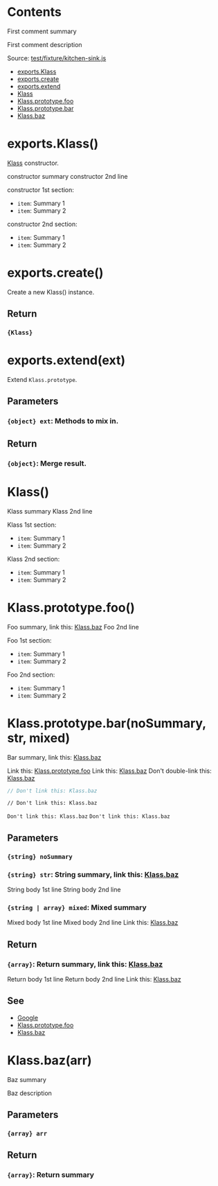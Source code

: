 # Contents

First comment summary

First comment description

Source: [test/fixture/kitchen-sink.js](test/fixture/kitchen-sink.js)

- [exports.Klass](#exportsklass)
- [exports.create](#exportscreate)
- [exports.extend](#exportsextend)
- [Klass](#klass)
- [Klass.prototype.foo](#klassprototypefoo)
- [Klass.prototype.bar](#klassprototypebar)
- [Klass.baz](#klassbaz)

# exports.Klass()

[Klass](#klass) constructor.

constructor summary
constructor 2nd line

constructor 1st section:

- `item`: Summary 1
- `item`: Summary 2

constructor 2nd section:

- `item`: Summary 1
- `item`: Summary 2

# exports.create()

Create a new Klass() instance.

## Return

### `{Klass}`

# exports.extend(ext)

Extend `Klass.prototype`.

## Parameters

### `{object} ext`: Methods to mix in.

## Return

### `{object}`: Merge result.

# Klass()

Klass summary
Klass 2nd line

Klass 1st section:

- `item`: Summary 1
- `item`: Summary 2

Klass 2nd section:

- `item`: Summary 1
- `item`: Summary 2

# Klass.prototype.foo()

Foo summary, link this: [Klass.baz](#klassbaz)
Foo 2nd line

Foo 1st section:

- `item`: Summary 1
- `item`: Summary 2

Foo 2nd section:

- `item`: Summary 1
- `item`: Summary 2

# Klass.prototype.bar(noSummary, str, mixed)

Bar summary, link this: [Klass.baz](#klassbaz)

Link this: [Klass.prototype.foo](#klassprototypefoo)
Link this: [Klass.baz](#klassbaz)
Don't double-link this: [Klass.baz](#klassbaz)

```js
// Don't link this: Klass.baz
```

```
// Don't link this: Klass.baz
```

` Don't link this: Klass.baz `
`Don't link this: Klass.baz`

## Parameters

### `{string} noSummary`

### `{string} str`: String summary, link this: [Klass.baz](#klassbaz)

String body 1st line
String body 2nd line

### `{string | array} mixed`: Mixed summary

Mixed body 1st line
Mixed body 2nd line
Link this: [Klass.baz](#klassbaz)

## Return

### `{array}`: Return summary, link this: [Klass.baz](#klassbaz)

Return body 1st line
Return body 2nd line
Link this: [Klass.baz](#klassbaz)

## See

- [Google](http://www.google.com/)
- [Klass.prototype.foo](#klassprototypefoo)
- [Klass.baz](#klassbaz)

# Klass.baz(arr)

Baz summary

Baz description

## Parameters

### `{array} arr`

## Return

### `{array}`: Return summary
